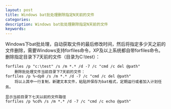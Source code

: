 ```yaml
---
layout: post
title: Windows bat批处理删除指定N天前的文件
categories:
description: Windows bat批处理删除指定N天前的文件
keywords:
---
```

Windows下bat批处理，自动获取文件的最后修改时间，然后将指定多少天之前的文件删除，需要Windows支持forfiles命令，XP及以上系统都自带forfiles命令。
    删除指定目录下7天前的文件（目录为C:\test）：
```    
forfiles /p "c:\test" /s /m *.* /d -7 /c "cmd /c del @path"
    删除批处理文件当前目录下7天前的文件：
forfiles /p %~dp0 /s /m *.* /d -7 /c "cmd /c del @path"
    将以上其中一行复制，新建文本文件，粘贴并保存为bat格式，定期运行或者加入计划任务。

显示当前目录下七天以前的文件路径
forfiles /p %cd% /s /m *.* /d -7 /c "cmd /c echo @path"
```
